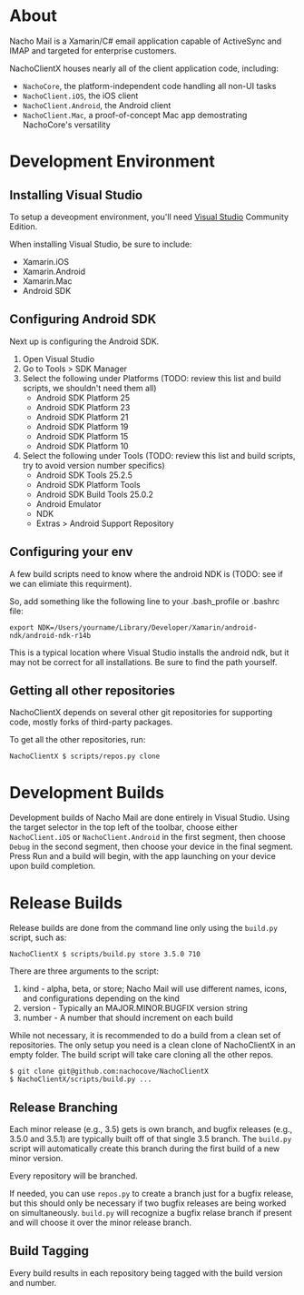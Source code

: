 About
=====

Nacho Mail is a Xamarin/C# email application capable of ActiveSync and IMAP and targeted for enterprise customers.

NachoClientX houses nearly all of the client application code, including:

- `NachoCore`, the platform-independent code handling all non-UI tasks
- `NachoClient.iOS`, the iOS client
- `NachoClient.Android`, the Android client
- `NachoClient.Mac`, a proof-of-concept Mac app demostrating NachoCore's versatility


Development Environment
=======================

Installing Visual Studio
------------------------

To setup a deveopment environment, you'll need [Visual Studio](https://www.visualstudio.com/vs/visual-studio-mac/)
Community Edition.

When installing Visual Studio, be sure to include:

- Xamarin.iOS
- Xamarin.Android
- Xamarin.Mac
- Android SDK


Configuring Android SDK
-----------------------

Next up is configuring the Android SDK.

1. Open Visual Studio
2. Go to Tools > SDK Manager
3. Select the following under Platforms (TODO: review this list and build scripts, we shouldn't need them all)
    - Android SDK Platform 25
    - Android SDK Platform 23
    - Android SDK Platform 21
    - Android SDK Platform 19
    - Android SDK Platform 15
    - Android SDK Platform 10
4. Select the following under Tools (TODO: review this list and build scripts, try to avoid version number specifics)
    - Android SDK Tools 25.2.5
    - Android SDK Platform Tools
    - Android SDK Build Tools 25.0.2
    - Android Emulator
    - NDK
    - Extras > Android Support Repository


Configuring your env
--------------------

A few build scripts need to know where the android NDK is (TODO: see if we can elimiate this requirment).

So, add something like the following line to your .bash_profile or .bashrc file:

    export NDK=/Users/yourname/Library/Developer/Xamarin/android-ndk/android-ndk-r14b

This is a typical location where Visual Studio installs the android ndk, but it may not be correct for all
installations.  Be sure to find the path yourself.


Getting all other repositories
------------------------------

NachoClientX depends on several other git repositories for supporting code, mostly forks of third-party
packages.

To get all the other repositories, run:

    NachoClientX $ scripts/repos.py clone


Development Builds
==================

Development builds of Nacho Mail are done entirely in Visual Studio.  Using the target selector in the top
left of the toolbar, choose either `NachoClient.iOS` or `NachoClient.Android` in the first segment, then choose 
`Debug` in the second segment, then choose your device in the final segment.  Press Run and a build will begin,
with the app launching on your device upon build completion.


Release Builds
==============

Release builds are done from the command line only using the `build.py` script, such as:

    NachoClientX $ scripts/build.py store 3.5.0 710

There are three arguments to the script:
1. kind - alpha, beta, or store; Nacho Mail will use different names, icons, and configurations depending on the kind
2. version - Typically an MAJOR.MINOR.BUGFIX version string
3. number - A number that should increment on each build


While not necessary, it is recommended to do a build from a clean set of repositories.  The only setup you need
is a clean clone of NachoClientX in an empty folder.  The build script will take care cloning all the other repos.

````
$ git clone git@github.com:nachocove/NachoClientX
$ NachoClientX/scripts/build.py ...
````

Release Branching
-----------------
Each minor release (e.g., 3.5) gets is own branch, and bugfix releases (e.g., 3.5.0 and 3.5.1) are typically built off of that
single 3.5 branch.  The `build.py` script will automatically create this branch during the first build of a new minor version.

Every repository will be branched.

If needed, you can use `repos.py` to create a branch just for a bugfix release, but this should only be necessary if
two bugfix releases are being worked on simultaneously.  `build.py` will recognize a bugfix relase branch if present
and will choose it over the minor release branch.

Build Tagging
-------------
Every build results in each repository being tagged with the build version and number.
